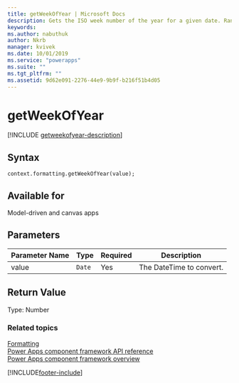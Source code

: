 ```yaml
---
title: getWeekOfYear | Microsoft Docs
description: Gets the ISO week number of the year for a given date. Range is from 1-53.
keywords:
ms.author: nabuthuk
author: Nkrb
manager: kvivek
ms.date: 10/01/2019
ms.service: "powerapps"
ms.suite: ""
ms.tgt_pltfrm: ""
ms.assetid: 9d62e091-2276-44e9-9b9f-b216f51b4d05
---
```


# getWeekOfYear

[!INCLUDE [getweekofyear-description](includes/getweekofyear-description.md)]

## Syntax

`context.formatting.getWeekOfYear(value);`

## Available for 

Model-driven and canvas apps

## Parameters

| Parameter Name|Type|Required|Description|
| ------------- |----|--------|-----------|
|value|`Date`|Yes|The DateTime to convert.|

## Return Value

Type: Number

### Related topics

[Formatting](../formatting.md)<br/>
[Power Apps component framework API reference](../../reference/index.md)<br/>
[Power Apps component framework overview](../../overview.md)

[!INCLUDE[footer-include](../../../../includes/footer-banner.md)]